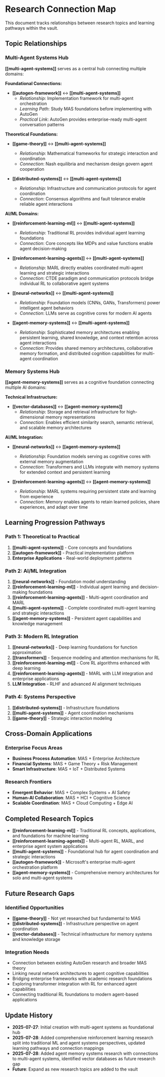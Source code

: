# Research Connection Map

This document tracks relationships between research topics and learning pathways within the vault.

## Topic Relationships

### Multi-Agent Systems Hub
**[[multi-agent-systems]]** serves as a central hub connecting multiple domains:

**Foundational Connections:**
- **[[autogen-framework]]** ↔ **[[multi-agent-systems]]**
  - *Relationship*: Implementation framework for multi-agent orchestration
  - *Learning Path*: Study MAS foundations before implementing with AutoGen
  - *Practical Link*: AutoGen provides enterprise-ready multi-agent conversation patterns

**Theoretical Foundations:**
- **[[game-theory]]** ↔ **[[multi-agent-systems]]** 
  - *Relationship*: Mathematical frameworks for strategic interaction and coordination
  - *Connection*: Nash equilibria and mechanism design govern agent cooperation
  
- **[[distributed-systems]]** ↔ **[[multi-agent-systems]]**
  - *Relationship*: Infrastructure and communication protocols for agent coordination
  - *Connection*: Consensus algorithms and fault tolerance enable reliable agent interactions

**AI/ML Domains:**
- **[[reinforcement-learning-ml]]** ↔ **[[multi-agent-systems]]**
  - *Relationship*: Traditional RL provides individual agent learning foundations
  - *Connection*: Core concepts like MDPs and value functions enable agent decision-making
  
- **[[reinforcement-learning-agents]]** ↔ **[[multi-agent-systems]]**
  - *Relationship*: MARL directly enables coordinated multi-agent learning and strategic interactions
  - *Connection*: CTDE paradigm and communication protocols bridge individual RL to collaborative agent systems
  
- **[[neural-networks]]** ↔ **[[multi-agent-systems]]**
  - *Relationship*: Foundation models (CNNs, GANs, Transformers) power intelligent agent behaviors
  - *Connection*: LLMs serve as cognitive cores for modern AI agents

- **[[agent-memory-systems]]** ↔ **[[multi-agent-systems]]**
  - *Relationship*: Sophisticated memory architectures enabling persistent learning, shared knowledge, and context retention across agent interactions
  - *Connection*: Provides shared memory architectures, collaborative memory formation, and distributed cognition capabilities for multi-agent coordination

### Memory Systems Hub
**[[agent-memory-systems]]** serves as a cognitive foundation connecting multiple AI domains:

**Technical Infrastructure:**
- **[[vector-databases]]** ↔ **[[agent-memory-systems]]**
  - *Relationship*: Storage and retrieval infrastructure for high-dimensional memory representations
  - *Connection*: Enables efficient similarity search, semantic retrieval, and scalable memory architectures

**AI/ML Integration:**
- **[[neural-networks]]** ↔ **[[agent-memory-systems]]**
  - *Relationship*: Foundation models serving as cognitive cores with external memory augmentation
  - *Connection*: Transformers and LLMs integrate with memory systems for extended context and persistent learning
  
- **[[reinforcement-learning-agents]]** ↔ **[[agent-memory-systems]]**
  - *Relationship*: MARL systems requiring persistent state and learning from experience
  - *Connection*: Memory enables agents to retain learned policies, share experiences, and adapt over time

## Learning Progression Pathways

### Path 1: Theoretical to Practical
1. **[[multi-agent-systems]]** - Core concepts and foundations
2. **[[autogen-framework]]** - Practical implementation platform
3. **Enterprise Applications** - Real-world deployment patterns

### Path 2: AI/ML Integration
1. **[[neural-networks]]** - Foundation model understanding
2. **[[reinforcement-learning-ml]]** - Individual agent learning and decision-making foundations
3. **[[reinforcement-learning-agents]]** - Multi-agent coordination and MARL
4. **[[multi-agent-systems]]** - Complete coordinated multi-agent learning and strategic interactions
5. **[[agent-memory-systems]]** - Persistent agent capabilities and knowledge management

### Path 3: Modern RL Integration  
1. **[[neural-networks]]** - Deep learning foundations for function approximation
2. **[[transformers]]** - Sequence modeling and attention mechanisms for RL
3. **[[reinforcement-learning-ml]]** - Core RL algorithms enhanced with deep learning
4. **[[reinforcement-learning-agents]]** - MARL with LLM integration and enterprise applications
5. **LLM Integration** - RLHF and advanced AI alignment techniques

### Path 4: Systems Perspective
1. **[[distributed-systems]]** - Infrastructure foundations
2. **[[multi-agent-systems]]** - Agent coordination mechanisms
3. **[[game-theory]]** - Strategic interaction modeling

## Cross-Domain Applications

### Enterprise Focus Areas
- **Business Process Automation**: MAS + Enterprise Architecture
- **Financial Systems**: MAS + Game Theory + Risk Management  
- **Smart Infrastructure**: MAS + IoT + Distributed Systems

### Research Frontiers
- **Emergent Behavior**: MAS + Complex Systems + AI Safety
- **Human-AI Collaboration**: MAS + HCI + Cognitive Science
- **Scalable Coordination**: MAS + Cloud Computing + Edge AI

## Completed Research Topics
- **[[reinforcement-learning-ml]]** - Traditional RL concepts, applications, and foundations for machine learning
- **[[reinforcement-learning-agents]]** - Multi-agent RL, MARL, and enterprise agent system applications
- **[[multi-agent-systems]]** - Foundational hub for agent coordination and strategic interactions
- **[[autogen-framework]]** - Microsoft's enterprise multi-agent orchestration platform
- **[[agent-memory-systems]]** - Comprehensive memory architectures for solo and multi-agent systems

## Future Research Gaps

### Identified Opportunities
- **[[game-theory]]** - Not yet researched but fundamental to MAS
- **[[distributed-systems]]** - Infrastructure perspective on agent coordination
- **[[vector-databases]]** - Technical infrastructure for memory systems and knowledge storage

### Integration Needs
- Connection between existing AutoGen research and broader MAS theory
- Linking neural network architectures to agent cognitive capabilities
- Bridging enterprise frameworks with academic research foundations
- Exploring transformer integration with RL for enhanced agent capabilities
- Connecting traditional RL foundations to modern agent-based applications

## Update History
- **2025-07-27**: Initial creation with multi-agent systems as foundational hub
- **2025-07-28**: Added comprehensive reinforcement learning research split into traditional ML and agent systems perspectives, updated learning pathways and connection mappings
- **2025-07-28**: Added agent memory systems research with connections to multi-agent systems, identified vector databases as future research gap
- **Future**: Expand as new research topics are added to the vault